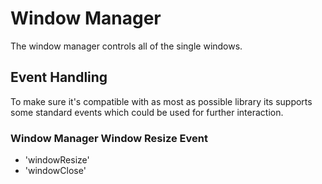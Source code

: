 # Window Manager

The window manager controls all of the single windows.

## Event Handling

To make sure it's compatible with as most as possible library its supports some standard events which could be used for further interaction.

### Window Manager Window Resize Event

- 'windowResize'
- 'windowClose'
